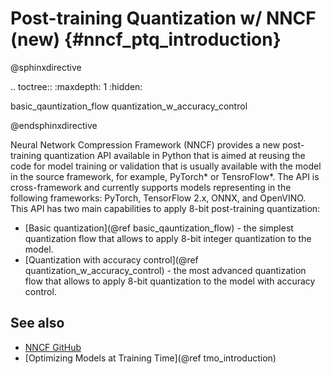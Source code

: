 # Post-training Quantization w/ NNCF (new) {#nncf_ptq_introduction}

@sphinxdirective

.. toctree::
   :maxdepth: 1
   :hidden:

   basic_qauntization_flow
   quantization_w_accuracy_control

@endsphinxdirective

Neural Network Compression Framework (NNCF) provides a new post-training quantization API available in Python that is aimed at reusing the code for model training or validation that is usually available with the model in the source framework, for example, PyTorch* or TensroFlow*. The API is cross-framework and currently supports models representing in the following frameworks: PyTorch, TensorFlow 2.x, ONNX, and OpenVINO. 
This API has two main capabilities to apply 8-bit post-training quantization:
* [Basic quantization](@ref basic_qauntization_flow) - the simplest quantization flow that allows to apply 8-bit integer quantization to the model.
* [Quantization with accuracy control](@ref quantization_w_accuracy_control) - the most advanced quantization flow that allows to apply 8-bit quantization to the model with accuracy control.

## See also

* [NNCF GitHub](https://github.com/openvinotoolkit/nncf)
* [Optimizing Models at Training Time](@ref tmo_introduction)